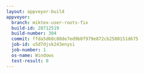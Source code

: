 ```yaml
---
layout: appveyor-build
appveyor:
  branch: miktex-user-roots-fix
  build-id: 28712519
  build-number: 304
  commit: ffda5d68c80de7ed9b0f979e872cb2580151d675
  job-id: u5d7djsk243enysi
  job-number: 1
  os-name: Windows
  test-result: 0
---
```

